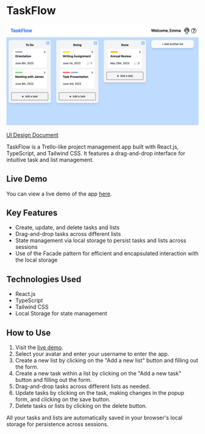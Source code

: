 # TaskFlow

![TaskFlow screenshot](./src/assets/screenshot.jpg)

[UI Design Document](https://docs.google.com/document/d/1Jcm2m_0JU7I3wTxKmUdtUlqaFRzLCXj7Lu2MYoC4ZXg/edit?usp=sharing)

TaskFlow is a Trello-like project management app built with React.js, TypeScript, and Tailwind CSS. It features a drag-and-drop interface for intuitive task and list management. 

## Live Demo

You can view a live demo of the app [here](https://task-flow2.netlify.app).

## Key Features

- Create, update, and delete tasks and lists
- Drag-and-drop tasks across different lists
- State management via local storage to persist tasks and lists across sessions
- Use of the Facade pattern for efficient and encapsulated interaction with the local storage

## Technologies Used

- React.js
- TypeScript
- Tailwind CSS
- Local Storage for state management

## How to Use

1. Visit the [live demo](https://task-flow2.netlify.app).
2. Select your avatar and enter your username to enter the app.
3. Create a new list by clicking on the "Add a new list" button and filling out the form.
4. Create a new task within a list by clicking on the "Add a new task" button and filling out the form.
5. Drag-and-drop tasks across different lists as needed.
6. Update tasks by clicking on the task, making changes in the popup form, and clicking on the save button.
7. Delete tasks or lists by clicking on the delete button.

All your tasks and lists are automatically saved in your browser's local storage for persistence across sessions.
